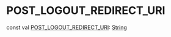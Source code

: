 # POST_LOGOUT_REDIRECT_URI


const val [POST_LOGOUT_REDIRECT_URI](-p-o-s-t_-l-o-g-o-u-t_-r-e-d-i-r-e-c-t_-u-r-i.md): [String](https://kotlinlang.org/api/latest/jvm/stdlib/kotlin/-string/index.html)
